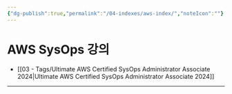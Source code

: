 ```yaml
---
{"dg-publish":true,"permalink":"/04-indexes/aws-index/","noteIcon":""}
---
```


# AWS SysOps 강의
- [[03 - Tags/Ultimate AWS Certified SysOps Administrator Associate 2024\|Ultimate AWS Certified SysOps Administrator Associate 2024]]

---